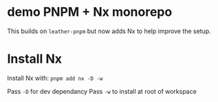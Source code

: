 # demo PNPM + Nx monorepo

This builds on `leather-pnpm` but now adds Nx to help improve the setup. 

# Install Nx
Install Nx with: `pnpm add nx -D -w`

Pass `-D` for dev dependancy
Pass `-w` to install at root of workspace